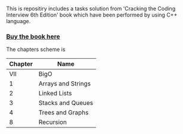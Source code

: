 This is repositiry includes a tasks solution from 'Cracking the Coding Interview 6th Edition' book which have been performed by using C++ language.

### [Buy the book here](https://www.amazon.com/Cracking-Coding-Interview-Programming-Questions/dp/0984782850)

The chapters scheme is

| Chapter |       Name           |
|---------|----------------------|
|  VII    |       BigO           |
|   1     |  Arrays and Strings  |
|   2     |     Linked Lists     |
|   3     |   Stacks and Queues  |
|   4     |   Trees and Graphs   |
|   8     |      Recursion       |

